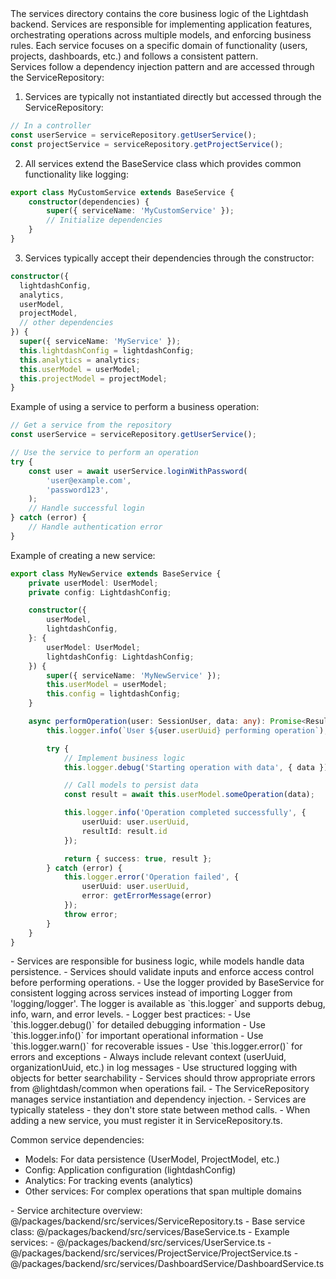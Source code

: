 <summary>
The services directory contains the core business logic of the Lightdash backend. Services are responsible for implementing application features, orchestrating operations across multiple models, and enforcing business rules. Each service focuses on a specific domain of functionality (users, projects, dashboards, etc.) and follows a consistent pattern.
</summary>

<howToUse>
Services follow a dependency injection pattern and are accessed through the ServiceRepository:

1. Services are typically not instantiated directly but accessed through the ServiceRepository:

```typescript
// In a controller
const userService = serviceRepository.getUserService();
const projectService = serviceRepository.getProjectService();
```

2. All services extend the BaseService class which provides common functionality like logging:

```typescript
export class MyCustomService extends BaseService {
    constructor(dependencies) {
        super({ serviceName: 'MyCustomService' });
        // Initialize dependencies
    }
}
```

3. Services typically accept their dependencies through the constructor:

```typescript
constructor({
  lightdashConfig,
  analytics,
  userModel,
  projectModel,
  // other dependencies
}) {
  super({ serviceName: 'MyService' });
  this.lightdashConfig = lightdashConfig;
  this.analytics = analytics;
  this.userModel = userModel;
  this.projectModel = projectModel;
}
```

</howToUse>

<codeExample>
Example of using a service to perform a business operation:

```typescript
// Get a service from the repository
const userService = serviceRepository.getUserService();

// Use the service to perform an operation
try {
    const user = await userService.loginWithPassword(
        'user@example.com',
        'password123',
    );
    // Handle successful login
} catch (error) {
    // Handle authentication error
}
```

Example of creating a new service:

```typescript
export class MyNewService extends BaseService {
    private userModel: UserModel;
    private config: LightdashConfig;

    constructor({
        userModel,
        lightdashConfig,
    }: {
        userModel: UserModel;
        lightdashConfig: LightdashConfig;
    }) {
        super({ serviceName: 'MyNewService' });
        this.userModel = userModel;
        this.config = lightdashConfig;
    }

    async performOperation(user: SessionUser, data: any): Promise<Result> {
        this.logger.info(`User ${user.userUuid} performing operation`);

        try {
            // Implement business logic
            this.logger.debug('Starting operation with data', { data });

            // Call models to persist data
            const result = await this.userModel.someOperation(data);

            this.logger.info('Operation completed successfully', {
                userUuid: user.userUuid,
                resultId: result.id
            });

            return { success: true, result };
        } catch (error) {
            this.logger.error('Operation failed', {
                userUuid: user.userUuid,
                error: getErrorMessage(error)
            });
            throw error;
        }
    }
}
```

</codeExample>

<importantToKnow>
- Services are responsible for business logic, while models handle data persistence.
- Services should validate inputs and enforce access control before performing operations.
- Use the logger provided by BaseService for consistent logging across services instead of importing Logger from 'logging/logger'. The logger is available as `this.logger` and supports debug, info, warn, and error levels.
- Logger best practices:
  - Use `this.logger.debug()` for detailed debugging information
  - Use `this.logger.info()` for important operational information  
  - Use `this.logger.warn()` for recoverable issues
  - Use `this.logger.error()` for errors and exceptions
  - Always include relevant context (userUuid, organizationUuid, etc.) in log messages
  - Use structured logging with objects for better searchability
- Services should throw appropriate errors from @lightdash/common when operations fail.
- The ServiceRepository manages service instantiation and dependency injection.
- Services are typically stateless - they don't store state between method calls.
- When adding a new service, you must register it in ServiceRepository.ts.

Common service dependencies:

-   Models: For data persistence (UserModel, ProjectModel, etc.)
-   Config: Application configuration (lightdashConfig)
-   Analytics: For tracking events (analytics)
-   Other services: For complex operations that span multiple domains

</importantToKnow>

<links>
- Service architecture overview: @/packages/backend/src/services/ServiceRepository.ts
- Base service class: @/packages/backend/src/services/BaseService.ts
- Example services:
  - @/packages/backend/src/services/UserService.ts
  - @/packages/backend/src/services/ProjectService/ProjectService.ts
  - @/packages/backend/src/services/DashboardService/DashboardService.ts
</links>
